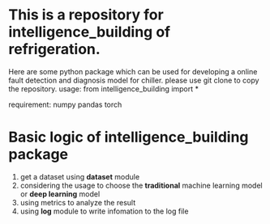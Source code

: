 # This is a repository for intelligence_building of refrigeration.
Here are some python package which can be used for developing a online fault detection and diagnosis model for chiller.
please use git clone to copy the repository.
usage:
	from intelligence_building import *

requirement:
	numpy
	pandas
	torch

# Basic logic of intelligence_building package
1. get a dataset using **dataset** module
2. considering the usage to choose the **traditional** machine learning model or **deep learning** model
3. using metrics to analyze the result
4. using **log** module to write infomation to the log file
